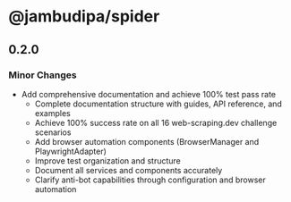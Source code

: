 # @jambudipa/spider

## 0.2.0

### Minor Changes

- Add comprehensive documentation and achieve 100% test pass rate
  - Complete documentation structure with guides, API reference, and examples
  - Achieve 100% success rate on all 16 web-scraping.dev challenge scenarios
  - Add browser automation components (BrowserManager and PlaywrightAdapter)
  - Improve test organization and structure
  - Document all services and components accurately
  - Clarify anti-bot capabilities through configuration and browser automation

